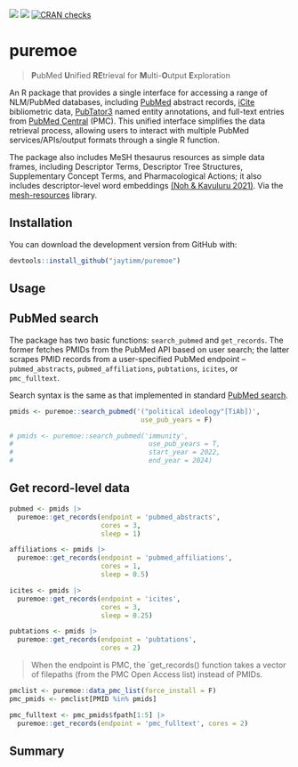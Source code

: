 [![](https://www.r-pkg.org/badges/version/badger?color=orange)](https://cran.r-project.org/package=badger)
[![](http://cranlogs.r-pkg.org/badges/grand-total/badger?color=blue)](https://cran.r-project.org/package=badger)
[![CRAN
checks](https://badges.cranchecks.info/summary/badger.svg)](https://cran.r-project.org/web/checks/check_results_badger.html)

# puremoe

> **P**ubMed **U**nified **RE**trieval for **M**ulti-**O**utput
> **E**xploration

An R package that provides a single interface for accessing a range of
NLM/PubMed databases, including
[PubMed](https://pubmed.ncbi.nlm.nih.gov/) abstract records,
[iCite](https://icite.od.nih.gov/) bibliometric data,
[PubTator3](https://www.ncbi.nlm.nih.gov/research/pubtator3/) named
entity annotations, and full-text entries from [PubMed
Central](https://www.ncbi.nlm.nih.gov/pmc/) (PMC). This unified
interface simplifies the data retrieval process, allowing users to
interact with multiple PubMed services/APIs/output formats through a
single R function.

The package also includes MeSH thesaurus resources as simple data
frames, including Descriptor Terms, Descriptor Tree Structures,
Supplementary Concept Terms, and Pharmacological Actions; it also
includes descriptor-level word embeddings [(Noh & Kavuluru
2021)](https://www.sciencedirect.com/science/article/pii/S1532046421001969).
Via the [mesh-resources](https://github.com/jaytimm/mesh-resources)
library.

## Installation

You can download the development version from GitHub with:

``` r
devtools::install_github("jaytimm/puremoe")
```

## Usage

## PubMed search

The package has two basic functions: `search_pubmed` and `get_records`.
The former fetches PMIDs from the PubMed API based on user search; the
latter scrapes PMID records from a user-specified PubMed endpoint –
`pubmed_abstracts`, `pubmed_affiliations`, `pubtations`, `icites`, or
`pmc_fulltext`.

Search syntax is the same as that implemented in standard [PubMed
search](https://pubmed.ncbi.nlm.nih.gov/advanced/).

``` r
pmids <- puremoe::search_pubmed('("political ideology"[TiAb])',
                                 use_pub_years = F)

# pmids <- puremoe::search_pubmed('immunity', 
#                                  use_pub_years = T,
#                                  start_year = 2022,
#                                  end_year = 2024) 
```

## Get record-level data

``` r
pubmed <- pmids |> 
  puremoe::get_records(endpoint = 'pubmed_abstracts', 
                       cores = 3, 
                       sleep = 1) 

affiliations <- pmids |> 
  puremoe::get_records(endpoint = 'pubmed_affiliations', 
                       cores = 1, 
                       sleep = 0.5)

icites <- pmids |>
  puremoe::get_records(endpoint = 'icites',
                       cores = 3,
                       sleep = 0.25)

pubtations <- pmids |> 
  puremoe::get_records(endpoint = 'pubtations',
                       cores = 2)
```

> When the endpoint is PMC, the \`get_records() function takes a vector
> of filepaths (from the PMC Open Access list) instead of PMIDs.

``` r
pmclist <- puremoe::data_pmc_list(force_install = F)
pmc_pmids <- pmclist[PMID %in% pmids]

pmc_fulltext <- pmc_pmids$fpath[1:5] |> 
  puremoe::get_records(endpoint = 'pmc_fulltext', cores = 2)
```

## Summary
